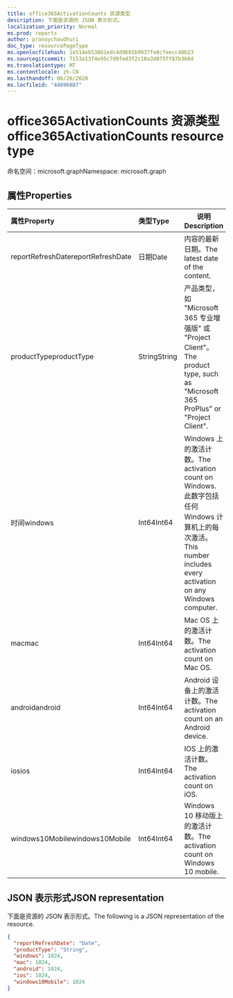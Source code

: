 ```yaml
---
title: office365ActivationCounts 资源类型
description: 下面是资源的 JSON 表示形式。
localization_priority: Normal
ms.prod: reports
author: pranoychaudhuri
doc_type: resourcePageType
ms.openlocfilehash: 1e514eb538b1edc4d9681b9937fe8cfeecc40b23
ms.sourcegitcommit: 7153a13f4e95c7d9fed3f2c10a3d075ff87b368d
ms.translationtype: MT
ms.contentlocale: zh-CN
ms.lasthandoff: 06/26/2020
ms.locfileid: "44896887"
---
```

# <a name="office365activationcounts-resource-type"></a><span data-ttu-id="7a7d8-103">office365ActivationCounts 资源类型</span><span class="sxs-lookup"><span data-stu-id="7a7d8-103">office365ActivationCounts resource type</span></span>

<span data-ttu-id="7a7d8-104">命名空间：microsoft.graph</span><span class="sxs-lookup"><span data-stu-id="7a7d8-104">Namespace: microsoft.graph</span></span>

## <a name="properties"></a><span data-ttu-id="7a7d8-105">属性</span><span class="sxs-lookup"><span data-stu-id="7a7d8-105">Properties</span></span>

| <span data-ttu-id="7a7d8-106">属性</span><span class="sxs-lookup"><span data-stu-id="7a7d8-106">Property</span></span>          | <span data-ttu-id="7a7d8-107">类型</span><span class="sxs-lookup"><span data-stu-id="7a7d8-107">Type</span></span>   | <span data-ttu-id="7a7d8-108">说明</span><span class="sxs-lookup"><span data-stu-id="7a7d8-108">Description</span></span>                              |
| :---------------- | :----- | ---------------------------------------- |
| <span data-ttu-id="7a7d8-109">reportRefreshDate</span><span class="sxs-lookup"><span data-stu-id="7a7d8-109">reportRefreshDate</span></span> | <span data-ttu-id="7a7d8-110">日期</span><span class="sxs-lookup"><span data-stu-id="7a7d8-110">Date</span></span>   | <span data-ttu-id="7a7d8-111">内容的最新日期。</span><span class="sxs-lookup"><span data-stu-id="7a7d8-111">The latest date of the content.</span></span>          |
| <span data-ttu-id="7a7d8-112">productType</span><span class="sxs-lookup"><span data-stu-id="7a7d8-112">productType</span></span>       | <span data-ttu-id="7a7d8-113">String</span><span class="sxs-lookup"><span data-stu-id="7a7d8-113">String</span></span> | <span data-ttu-id="7a7d8-114">产品类型，如 "Microsoft 365 专业增强版" 或 "Project Client"。</span><span class="sxs-lookup"><span data-stu-id="7a7d8-114">The product type, such as "Microsoft 365 ProPlus" or "Project Client".</span></span> |
| <span data-ttu-id="7a7d8-115">时间</span><span class="sxs-lookup"><span data-stu-id="7a7d8-115">windows</span></span>           | <span data-ttu-id="7a7d8-116">Int64</span><span class="sxs-lookup"><span data-stu-id="7a7d8-116">Int64</span></span>  | <span data-ttu-id="7a7d8-117">Windows 上的激活计数。</span><span class="sxs-lookup"><span data-stu-id="7a7d8-117">The activation count on Windows.</span></span> <span data-ttu-id="7a7d8-118">此数字包括任何 Windows 计算机上的每次激活。</span><span class="sxs-lookup"><span data-stu-id="7a7d8-118">This number includes every activation on any Windows computer.</span></span> |
| <span data-ttu-id="7a7d8-119">mac</span><span class="sxs-lookup"><span data-stu-id="7a7d8-119">mac</span></span>               | <span data-ttu-id="7a7d8-120">Int64</span><span class="sxs-lookup"><span data-stu-id="7a7d8-120">Int64</span></span>  | <span data-ttu-id="7a7d8-121">Mac OS 上的激活计数。</span><span class="sxs-lookup"><span data-stu-id="7a7d8-121">The activation count on Mac OS.</span></span>          |
| <span data-ttu-id="7a7d8-122">android</span><span class="sxs-lookup"><span data-stu-id="7a7d8-122">android</span></span>           | <span data-ttu-id="7a7d8-123">Int64</span><span class="sxs-lookup"><span data-stu-id="7a7d8-123">Int64</span></span>  | <span data-ttu-id="7a7d8-124">Android 设备上的激活计数。</span><span class="sxs-lookup"><span data-stu-id="7a7d8-124">The activation count on an Android device.</span></span>  |
| <span data-ttu-id="7a7d8-125">ios</span><span class="sxs-lookup"><span data-stu-id="7a7d8-125">ios</span></span>               | <span data-ttu-id="7a7d8-126">Int64</span><span class="sxs-lookup"><span data-stu-id="7a7d8-126">Int64</span></span>  | <span data-ttu-id="7a7d8-127">IOS 上的激活计数。</span><span class="sxs-lookup"><span data-stu-id="7a7d8-127">The activation count on iOS.</span></span>             |
| <span data-ttu-id="7a7d8-128">windows10Mobile</span><span class="sxs-lookup"><span data-stu-id="7a7d8-128">windows10Mobile</span></span>   | <span data-ttu-id="7a7d8-129">Int64</span><span class="sxs-lookup"><span data-stu-id="7a7d8-129">Int64</span></span>  | <span data-ttu-id="7a7d8-130">Windows 10 移动版上的激活计数。</span><span class="sxs-lookup"><span data-stu-id="7a7d8-130">The activation count on Windows 10 mobile.</span></span> |

## <a name="json-representation"></a><span data-ttu-id="7a7d8-131">JSON 表示形式</span><span class="sxs-lookup"><span data-stu-id="7a7d8-131">JSON representation</span></span>

<span data-ttu-id="7a7d8-132">下面是资源的 JSON 表示形式。</span><span class="sxs-lookup"><span data-stu-id="7a7d8-132">The following is a JSON representation of the resource.</span></span>

<!-- {
  "blockType": "resource",
  "@odata.type": "microsoft.graph.office365ActivationCounts"
} -->

```json
{
  "reportRefreshDate": "Date", 
  "productType": "String", 
  "windows": 1024, 
  "mac": 1024, 
  "android": 1024, 
  "ios": 1024, 
  "windows10Mobile": 1024
}
```
